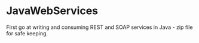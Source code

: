 # JavaWebServices
First go at writing and consuming REST and SOAP services in Java - zip file for safe keeping.
